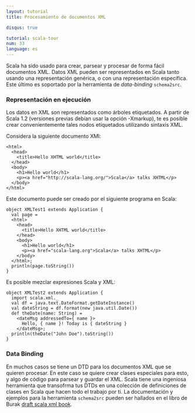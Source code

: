 ```yaml
---
layout: tutorial
title: Procesamiento de documentos XML

disqus: true

tutorial: scala-tour
num: 33
language: es
---
```


Scala ha sido usado para crear, parsear y procesar de forma fácil documentos XML. Datos XML pueden ser representados en Scala tanto usando una representación genérica, o con una representación específica. Este último es soportado por la herramienta de *data-binding* `schema2src`.

### Representación en ejecución ###
Los datos en XML son representados como árboles etiquetados. A partir de Scala 1.2 (versiones previas debían usar la opción -Xmarkup), te es posible crear convenientemente tales nodos etiquetados utilizando sintaxis XML.

Considera la siguiente documento XMl:

    <html>
      <head>
        <title>Hello XHTML world</title>
      </head>
      <body>
        <h1>Hello world</h1>
        <p><a href="http://scala-lang.org/">Scala</a> talks XHTML</p>
      </body>
    </html>

Este documento puede ser creado por el siguiente programa en Scala:

    object XMLTest1 extends Application {
      val page = 
      <html>
        <head>
          <title>Hello XHTML world</title>
        </head>
        <body>
          <h1>Hello world</h1>
          <p><a href="scala-lang.org">Scala</a> talks XHTML</p>
        </body>
      </html>;
      println(page.toString())
    }

Es posible mezclar expresiones Scala y XML:

    object XMLTest2 extends Application {
      import scala.xml._
      val df = java.text.DateFormat.getDateInstance()
      val dateString = df.format(new java.util.Date())
      def theDate(name: String) = 
        <dateMsg addressedTo={ name }>
          Hello, { name }! Today is { dateString }
        </dateMsg>;
      println(theDate("John Doe").toString())
    }

### Data Binding ###

En muchos casos se tiene un DTD para los documentos XML que se quieren procesar. En este caso se quiere crear clases especiales para esto, y algo de código para parsear y guardar el XML. Scala tiene una ingeniosa herramienta que transofrma tus DTDs en una colección de definiciones de clases en Scala que hacen todo el trabajo por ti.
La documentación y ejemplos para la herramienta `schema2src` pueden ser hallados en el libro de Burak [draft scala xml book](http://burak.emir.googlepages.com/scalaxbook.docbk.html).
